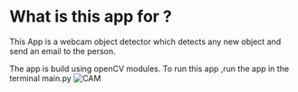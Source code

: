 # What is this app for ?

This App is  a webcam object detector which detects any new object and send an email to the person.

The app is build using openCV modules.
To run this app ,run the app in the terminal main.py
![CAM](https://user-images.githubusercontent.com/77914588/234707847-f9129620-21cb-4131-ab00-f50d76c036a5.PNG)
